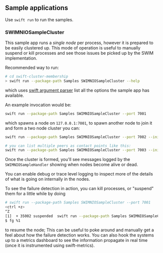 ## Sample applications

Use `swift run` to run the samples.

### SWIMNIOSampleCluster

This sample app runs a _single node_ per process, however it is prepared to be easily clustered up. 
This mode of operation is useful to manually suspend or kill processes and see those issues be picked up by the SWIM implementation.

Recommended way to run:

```bash
# cd swift-cluster-membership
> swift run --package-path Samples SWIMNIOSampleCluster --help
```

which uses [swift argument parser](https://github.com/apple/swift-argument-parser) list all the options the sample app has available.

An example invocation would be:

```bash
swift run --package-path Samples SWIMNIOSampleCluster --port 7001
```

which spawns a node on `127.0.0.1:7001`, to spawn another node to join it and form a two node cluster you can:

```bash
swift run --package-path Samples SWIMNIOSampleCluster --port 7002 --initial-contact-points 127.0.0.1:7001,127.0.0.1:8888

# you can list multiple peers as contact points like this:
swift run --package-path Samples SWIMNIOSampleCluster --port 7003 --initial-contact-points 127.0.0.1:7001,127.0.0.1:7002
``` 

Once the cluster is formed, you'll see messages logged by the `SWIMNIOSampleHandler` showing when nodes become alive or dead.

You can enable debug or trace level logging to inspect more of the details of what is going on internally in the nodes.

To see the failure detection in action, you can kill processes, or "suspend" them for a little while by doing 

```bash
# swift run --package-path Samples SWIMNIOSampleCluster --port 7001
<ctrl +z>
^Z
[1]  + 35002 suspended  swift run --package-path Samples SWIMNIOSampleCluster --port 7001 
$ fg %1 
```

to resume the node; This can be useful to poke around and manually get a feel about how the failure detection works.
You can also hook the systems up to a metrics dashboard to see the information propagate in real time (once it is instrumented using swift-metrics).
